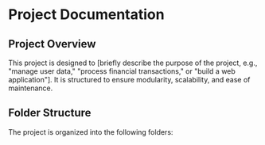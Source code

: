 # Project Documentation

## Project Overview
This project is designed to [briefly describe the purpose of the project, e.g., "manage user data," "process financial transactions," or "build a web application"]. It is structured to ensure modularity, scalability, and ease of maintenance.

## Folder Structure
The project is organized into the following folders:
